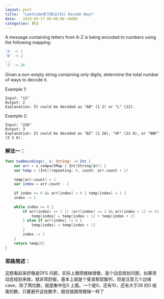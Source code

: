 ```yaml
---
layout: post
title:  "LeetCode学习笔记(91) Decode Ways"
date:   2019-09-17 08:00:00 +0800
categories: 算法
---
```


A message containing letters from A-Z is being encoded to numbers using the following mapping:

```swift
'A' -> 1
'B' -> 2
...
'Z' -> 26
```

Given a non-empty string containing only digits, determine the total number of ways to decode it.

Example 1:

```
Input: "12"
Output: 2
Explanation: It could be decoded as "AB" (1 2) or "L" (12).
```

Example 2:

```
Input: "226"
Output: 3
Explanation: It could be decoded as "BZ" (2 26), "VF" (22 6), or "BBF" (2 2 6).
```

### 解法一：

```swift
func numDecodings(_ s: String) -> Int {
    var arr = s.compactMap { Int(String($0)) }
    var temp = [Int](repeating: 0, count: arr.count + 1)
    
    temp[arr.count] = 1
    var index = arr.count - 1
    
    if index >= 0 && arr[index] > 0 { temp[index] = 1 }
    index -= 1
    
    while index >= 0 {
        if arr[index] == 1 || (arr[index] == 2 && arr[index + 1] <= 6) {
            temp[index] = temp[index + 1] + temp[index + 2]
        } else if arr[index] != 0 {
            temp[index] = temp[index + 1]
        }
        index -= 1
    }
    return temp[0]
}
```

### 思路简述：
这题看起来好像是DFS 问题，实际上跟爬楼梯很像，是个动态规划问题，如果用动态规划来做，就非常舒服，基本上就是个斐波那契数列，但是注意几个边缘case，除了两位数，就是集中在0 上面。一个是0，还有10，还有大于26 的0 结尾的数，只要避开这些数字，题目就跟爬楼梯一样了
